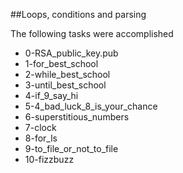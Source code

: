##Loops, conditions and parsing

The following tasks were accomplished

- 0-RSA_public_key.pub
- 1-for_best_school
- 2-while_best_school
- 3-until_best_school
- 4-if_9_say_hi
- 5-4_bad_luck_8_is_your_chance
- 6-superstitious_numbers
- 7-clock
- 8-for_ls
- 9-to_file_or_not_to_file 
- 10-fizzbuzz 
